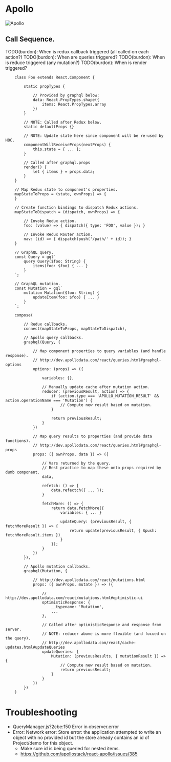 # Apollo

![Apollo](https://github.com/alienlaboratories/react-demos/raw/rb-apollo/docs/kbase/apollo.png "Apollo")


## Call Sequence.

TODO(burdon): When is redux callback triggered (all called on each action?)
TODO(burdon): When are queries triggered?
TODO(burdon): When is reduce triggered (any mutation?)
TODO(burdon): When is render triggered?

~~~~
    class Foo extends React.Component {

        static propTypes {

            // Provided by graphql below:
            data: React.PropTypes.shape({
                items: React.PropTypes.array
            })
        }

        // NOTE: Called after Redux below.
        static defaultProps {}

        // NOTE: Update state here since component will be re-used by HOC.
        componentWillReceiveProps(nextProps) {
            this.state = { ... };
        }
        
        // Called after graphql.props
        render() {
            let { items } = props.data;
        }
    }

    // Map Redux state to component's properties.
    mapStateToProps = (state, ownProps) => {
    }

    // Create function bindings to dispatch Redux actions.
    mapStateToDispatch = (dispatch, ownProps) => {
    
        // Invoke Redux action.
        foo: (value) => { dispatch({ type: 'FOO', value }); }
        
        // Invoke Redux Router action.
        nav: (id) => { dispatch(push('/path/' + id)); }
    }

    // GraphQL query.
    const Query = gql`
        query Query($foo: String) {
            items(foo: $foo) { ... }
        }
    `;
    
    // GraphQL mutation.
    const Mutation = gql`
        mutation Mutation($foo: String) {
            updateItem(foo: $foo) { ... }
        }
    `;

    compose(
    
        // Redux callbacks.
        connect(mapStateToProps, mapStateToDispatch),
        
        // Apollo query callbacks.
        graphql(Query, {

            // Map component properties to query variables (and handle response).
            // http://dev.apollodata.com/react/queries.html#graphql-options
            options: (props) => ({

                variables: {},
                
                // Manually update cache after mutation action.
                reducer: (previousResult, action) => {
                    if (action.type === 'APOLLO_MUTATION_RESULT' && action.operationName === 'Mutation') {
                        // Compute new result based on mutation.
                    }
                
                    return previousResult;
                }
            })
            
            // Map query results to properties (and provide data functions).
            // http://dev.apollodata.com/react/queries.html#graphql-props
            props: ({ ownProps, data }) => ({
            
                // Vars returned by the query.
                // Best practice to map these onto props required by dumb component.
                data,
                
                refetch: () => {
                    data.refectch({ ... });
                }
                
                fetchMore: () => {
                    return data.fetchMore({ 
                        variables: { ... } 
                        
                        updateQuery: (previousResult, { fetchMoreResult }) => {
                            return update(previousResult, { $push: fetchMoreResult.items })
                        }
                    });
                }
            })
        }),

        // Apollo mutation callbacks.
        graphql(Mutation, {
        
            // http://dev.apollodata.com/react/mutations.html
            props: ({ ownProps, mutate }) => ({
            
                // http://dev.apollodata.com/react/mutations.html#optimistic-ui
                optimisticResponse: {
                    __typename: 'Mutation',
                    ...
                },
                
                // Called after optimisticResponse and response from server.
                // NOTE: reducer above is more flexible (and focued on the query).
                // http://dev.apollodata.com/react/cache-updates.html#updateQueries
                updateQueries: {
                    Mutation: (previousResults, { mutationResult }) => {
                        // Compute new result based on mutation.
                        return previousResult;
                    }
                }
            })
        })
    )
~~~~


# Troubleshooting

- QueryManager.js?2cbe:150 Error in observer.error 
- Error: Network error: Store error: the application attempted to write an object with no provided id but the store already contains an id of Project/demo for this object.
    - Make sure id is being queried for nested items.
    - https://github.com/apollostack/react-apollo/issues/385
    
